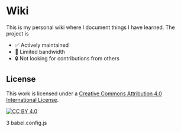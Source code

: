  # Wiki

This is my personal wiki where I document things I have learned. The project is

-   ✅ Actively maintained
-   🐢 Limited bandwidth
-   🔒 Not looking for contributions from others


## License

This work is licensed under a [Creative Commons Attribution 4.0 International
License][cc-by].

[![CC BY 4.0][cc-by-image]][cc-by]

[cc-by]: http://creativecommons.org/licenses/by/4.0/

[cc-by-image]: https://i.creativecommons.org/l/by/4.0/88x31.png
3
babel.config.js
